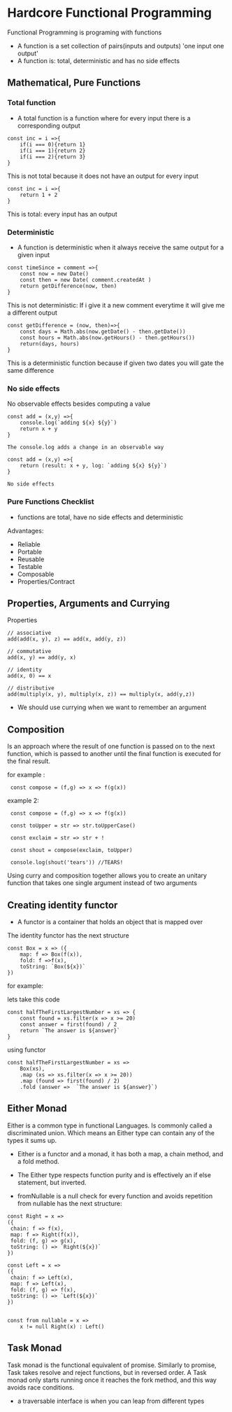 # Hardcore Functional Programming

Functional Programming is programing with functions

- A function is a set collection of pairs(inputs and outputs) 'one input one output'
- A function is: total, deterministic and has no side effects

## Mathematical, Pure Functions

### Total function

- A total function is a function where for every input there is a corresponding output

```
const inc = i =>{
    if(i === 0){return 1}
    if(i === 1){return 2}
    if(i === 2){return 3}
}
```

This is not total because it does not have an output for every input

```
const inc = i =>{
    return 1 + 2
}
```

This is total: every input has an output

### Deterministic

- A function is deterministic when it always receive the same output for a given input

```
const timeSince = comment =>{
    const now = new Date()
    const then = new Date( comment.createdAt )
    return getDifference(now, then)
}
```

This is not deterministic: If i give it a new comment everytime it will give me a different output

```
const getDifference = (now, then)=>{
    const days = Math.abs(now.getDate() - then.getDate())
    const hours = Math.abs(now.getHours() - then.getHours())
    return(days, hours)
}
```

This is a deterministic function because if given two dates you will gate the same difference

### No side effects

No observable effects besides computing a value

```
const add = (x,y) =>{
    console.log(`adding ${x} ${y}`)
    return x + y
}

The console.log adds a change in an observable way
```

```
const add = (x,y) =>{
    return (result: x + y, log: `adding ${x} ${y}`)
}

No side effects
```

### Pure Functions Checklist

- functions are total, have no side effects and deterministic

Advantages:

- Reliable
- Portable
- Reusable
- Testable
- Composable
- Properties/Contract

## Properties, Arguments and Currying

Properties

```
// associative
add(add(x, y), z) == add(x, add(y, z))
```

```
// commutative
add(x, y) == add(y, x)
```

```
// identity
add(x, 0) == x
```

```
// distributive
add(multiply(x, y), multiply(x, z)) == multiply(x, add(y,z))
```

- We should use currying when we want to remember an argument

## Composition

Is an approach where the result of one function is passed on to the next function, which is passed to another until the final function is executed for the final result.

for example :

```
 const compose = (f,g) => x => f(g(x))
```

example 2:

```
 const compose = (f,g) => x => f(g(x))

 const toUpper = str => str.toUpperCase()

 const exclaim = str => str + !

 const shout = compose(exclaim, toUpper)

 console.log(shout('tears')) //TEARS!
```

Using curry and composition together allows you to create an unitary function that takes one single argument instead of two arguments

## Creating identity functor

- A functor is a container that holds an object that is mapped over

The identity functor has the next structure

```
const Box = x => ({
    map: f => Box(f(x)),
    fold: f =>f(x),
    toString: `Box(${x})`
})
```

for example:

lets take this code

```
const halfTheFirstLargestNumber = xs => {
    const found = xs.filter(x => x >= 20)
    const answer = first(found) / 2
    return `The answer is ${answer}`
}
```

using functor

```
const halfTheFirstLargestNumber = xs =>
    Box(xs),
    .map (xs => xs.filter(x => x >= 20))
    .map (found => first(found) / 2)
    .fold (answer =>  `The answer is ${answer}`)
```

## Either Monad

Either is a common type in functional Languages. Is commonly called a discriminated union. Which means an Either type can contain any of the types it sums up.

- Either is a functor and a monad, it has both a map, a chain method, and a fold method.
- The Either type respects function purity and is effectively an if else statement, but inverted.

- fromNullable is a null check for every function and avoids repetition
  from nullable has the next structure:

```
const Right = x =>
({
 chain: f => f(x),
 map: f => Right(f(x)),
 fold: (f, g) => g(x),
 toString: () => `Right(${x})`
})

const Left = x =>
({
 chain: f => Left(x),
 map: f => Left(x),
 fold: (f, g) => f(x),
 toString: () => `Left(${x})`
})


const from nullable = x =>
    x != null Right(x) : Left()
```

## Task Monad

Task monad is the functional equivalent of promise. Similarly to promise, Task takes resolve and reject functions, but in reversed order. A Task monad only starts running once it reaches the fork method, and this way avoids race conditions.

- a traversable interface is when you can leap from different types
